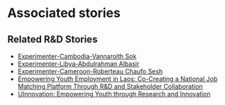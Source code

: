 # Associated stories

<!-- !!DO NOT REMOVE!! start autogenerated hyperlinks -->
## Related R&D Stories
- [Experimenter-Cambodia-Vannaroith Sok](/stories/?doc=Experimenters_KHM)
- [Experimenter-Libya-Abdulrahman Albasir](/stories/?doc=Experimenters_LBY)
- [Experimenter-Cameroon-Roberteau Chaufo Sesh](/stories/?doc=Experimenters_CMR)
- [Empowering Youth Employment in Laos: Co-Creating a National Job Matching Platform Through R&D and Stakeholder Collaboration](/stories/?doc=Explorers_LAO)
- [UInnovation: Empowering Youth through Research and Innovation](/stories/?doc=Explorers_TGO)
<!-- !!DO NOT REMOVE!! end autogenerated hyperlinks -->
